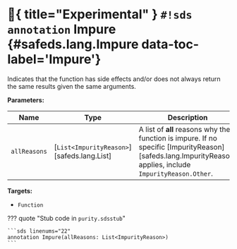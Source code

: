 # :test_tube:{ title="Experimental" } `#!sds annotation` Impure {#safeds.lang.Impure data-toc-label='Impure'}

Indicates that the function has side effects and/or does not always return the same results given the same arguments.

**Parameters:**

| Name | Type | Description | Default |
|------|------|-------------|---------|
| `allReasons` | [`List<ImpurityReason>`][safeds.lang.List] | A list of **all** reasons why the function is impure. If no specific [ImpurityReason][safeds.lang.ImpurityReason] applies, include `ImpurityReason.Other`. | - |

**Targets:**

- `Function`

??? quote "Stub code in `purity.sdsstub`"

    ```sds linenums="22"
    annotation Impure(allReasons: List<ImpurityReason>)
    ```
